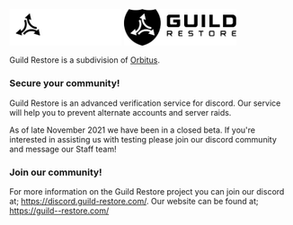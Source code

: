 <img width="200" src="https://github.com/GuildRestore/.github/blob/main/light/large.png#gh-dark-mode-only" alt="">
<img width="200" src="https://github.com/GuildRestore/.github/blob/main/dark/large.png#gh-light-mode-only" alt="">

Guild Restore is a subdivision of [Orbitus](https://orbitus.systems). 

### Secure your community!

Guild Restore is an advanced verification service for discord. Our service will help you to prevent alternate accounts and server raids.

As of late November 2021 we have been in a closed beta. If you're interested in assisting us with testing please join our discord community and message our Staff team!

### Join our community!

For more information on the Guild Restore project you can join our discord at; https://discord.guild-restore.com/.
Our website can be found at; https://guild--restore.com/
